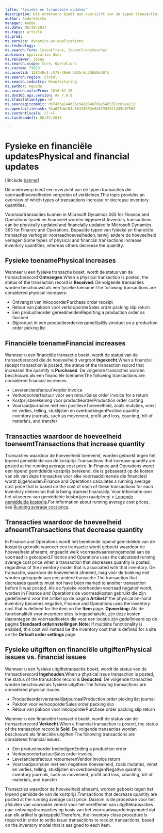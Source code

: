 ```yaml
---
title: "Fysieke en financiële updates"
description: Dit onderwerp biedt een overzicht van de typen transacties die voorraadhoeveelheden vergroten of verkleinen.
author: AndersGirke
manager: AnnBe
ms.date: 06/20/2017
ms.topic: article
ms.prod: 
ms.service: dynamics-ax-applications
ms.technology: 
ms.search.form: InventTrans, InventTransVoucher
audience: Application User
ms.reviewer: josaw
ms.search.scope: Core, Operations
ms.custom: 75023
ms.assetid: 128340e1-c573-48e6-b835-6c350d8dd0fb
ms.search.region: Global
ms.search.industry: Manufacturing
ms.author: mguada
ms.search.validFrom: 2016-02-28
ms.dyn365.ops.version: AX 7.0.0
ms.translationtype: HT
ms.sourcegitcommit: d9747ba144d56c9410846769e5465372c89ea111
ms.openlocfilehash: 9ba628dbf63d3b124583e6b873530f1459b07562
ms.contentlocale: nl-nl
ms.lasthandoff: 08/07/2018

---
```


# <a name="physical-and-financial-updates"></a><span data-ttu-id="33701-103">Fysieke en financiële updates</span><span class="sxs-lookup"><span data-stu-id="33701-103">Physical and financial updates</span></span>

[!include [banner](../includes/banner.md)]

<span data-ttu-id="33701-104">Dit onderwerp biedt een overzicht van de typen transacties die voorraadhoeveelheden vergroten of verkleinen.</span><span class="sxs-lookup"><span data-stu-id="33701-104">This topic provides an overview of which types of transactions increase or decrease inventory quantities.</span></span> 

<span data-ttu-id="33701-105">Voorraadtransacties kunnen in Microsoft Dynamics 365 for Finance and Operations fysiek en financieel worden bijgewerkt.</span><span class="sxs-lookup"><span data-stu-id="33701-105">Inventory transactions can be physically updated and financially updated in Microsoft Dynamics 365 for Finance and Operations.</span></span> <span data-ttu-id="33701-106">Bepaalde typen van fysieke en financiële transacties verhogen voorraadhoeveelheden, terwijl andere de hoeveelheid verlagen.</span><span class="sxs-lookup"><span data-stu-id="33701-106">Some types of physical and financial transactions increase inventory quantities, whereas others decrease the quantity.</span></span>

## <a name="physical-increases"></a><span data-ttu-id="33701-107">Fysieke toename</span><span class="sxs-lookup"><span data-stu-id="33701-107">Physical increases</span></span>
<span data-ttu-id="33701-108">Wanneer u een fysieke transactie boekt, wordt de status van de transactierecord **Ontvangen**.</span><span class="sxs-lookup"><span data-stu-id="33701-108">When a physical transaction is posted, the status of the transaction record is **Received**.</span></span> <span data-ttu-id="33701-109">De volgende transacties worden beschouwd als een fysieke toename:</span><span class="sxs-lookup"><span data-stu-id="33701-109">The following transactions are considered physical increases:</span></span>

-   <span data-ttu-id="33701-110">Ontvangst van inkooporder</span><span class="sxs-lookup"><span data-stu-id="33701-110">Purchase order receipt</span></span>
-   <span data-ttu-id="33701-111">Retour van pakbon voor verkooporder</span><span class="sxs-lookup"><span data-stu-id="33701-111">Sales order packing slip return</span></span>
-   <span data-ttu-id="33701-112">Een productieorder gereedmelden</span><span class="sxs-lookup"><span data-stu-id="33701-112">Reporting a production order as finished</span></span>
-   <span data-ttu-id="33701-113">Bijproduct in een productieorderverzamellijst</span><span class="sxs-lookup"><span data-stu-id="33701-113">By-product on a production order picking list</span></span>

## <a name="financial-increases"></a><span data-ttu-id="33701-114">Financiële toename</span><span class="sxs-lookup"><span data-stu-id="33701-114">Financial increases</span></span>
<span data-ttu-id="33701-115">Wanneer u een financiële transactie boekt, wordt de status van de transactierecord die de hoeveelheid vergroot **Ingekocht**.</span><span class="sxs-lookup"><span data-stu-id="33701-115">When a financial receipt transaction is posted, the status of the transaction record that increases the quantity is **Purchased**.</span></span> <span data-ttu-id="33701-116">De volgende transacties worden beschouwd als een financiële toename:</span><span class="sxs-lookup"><span data-stu-id="33701-116">The following transactions are considered financial increases:</span></span>

-   <span data-ttu-id="33701-117">Leveranciersfactuur</span><span class="sxs-lookup"><span data-stu-id="33701-117">Vendor invoice</span></span>
-   <span data-ttu-id="33701-118">Verkooporderfactuur voor een retour</span><span class="sxs-lookup"><span data-stu-id="33701-118">Sales order invoice for a return</span></span>
-   <span data-ttu-id="33701-119">Kostprijsberekening voor productieorder</span><span class="sxs-lookup"><span data-stu-id="33701-119">Production order costing</span></span>
-   <span data-ttu-id="33701-120">Voorraadjournalen met een positieve hoeveelheid, zoals mutaties, winst en verlies, telling, stuklijsten en overboekingen</span><span class="sxs-lookup"><span data-stu-id="33701-120">Positive quantity inventory journals, such as movement, profit and loss, counting, bill of materials, and transfer</span></span>

## <a name="transactions-that-increase-quantity"></a><span data-ttu-id="33701-121">Transacties waardoor de hoeveelheid toeneemt</span><span class="sxs-lookup"><span data-stu-id="33701-121">Transactions that increase quantity</span></span>
<span data-ttu-id="33701-122">Transacties waardoor de hoeveelheid toeneemt, worden geboekt tegen het lopend gemiddelde van de kostprijs.</span><span class="sxs-lookup"><span data-stu-id="33701-122">Transactions that increase quantity are posted at the running average cost price.</span></span> <span data-ttu-id="33701-123">In Finance and Operations wordt een lopend gemiddelde kostprijs berekend, die is gebaseerd op de kosten van elk van deze transacties voor elke voorraaddimensie die financieel wordt bijgehouden.</span><span class="sxs-lookup"><span data-stu-id="33701-123">Finance and Operations calculates a running average cost price that is based on the cost of each of these transactions for each inventory dimension that is being tracked financially.</span></span> <span data-ttu-id="33701-124">Voor informatie over het uitvoeren van gemiddelde kostprijzen raadpleegt u [Lopende gemiddelde kostprijs](running-average-cost-price.md).</span><span class="sxs-lookup"><span data-stu-id="33701-124">For information about running average cost prices, see [Running average cost price](running-average-cost-price.md).</span></span>

## <a name="transactions-that-decrease-quantity"></a><span data-ttu-id="33701-125">Transacties waardoor de hoeveelheid afneemt</span><span class="sxs-lookup"><span data-stu-id="33701-125">Transactions that decrease quantity</span></span>
<span data-ttu-id="33701-126">In Finance and Operations wordt het berekende lopend gemiddelde van de kostprijs gebruikt wanneer een transactie wordt geboekt waardoor de hoeveelheid afneemt, ongeacht welk voorraadwaarderingsmodel aan de voorraad is gekoppeld.</span><span class="sxs-lookup"><span data-stu-id="33701-126">Finance and Operations uses the calculated running average cost price when a transaction that decreases quantity is posted, regardless of the inventory model that is associated with that inventory.</span></span> <span data-ttu-id="33701-127">De transactie, waardoor de hoeveelheid afneemt, mag vóór de boeking niet worden gekoppeld aan een andere transactie.</span><span class="sxs-lookup"><span data-stu-id="33701-127">The transaction that decreases quantity must not have been marked to another transaction before it was posted.</span></span> <span data-ttu-id="33701-128">Als de fysieke voorhanden voorraad negatief wordt, worden in Finance and Operations de voorraadkosten gebruikt die zijn gedefinieerd voor het artikel op de pagina **Artikel**.</span><span class="sxs-lookup"><span data-stu-id="33701-128">If the physical on-hand inventory becomes negative, Finance and Operations uses the inventory cost that is defined for the item on the **Item** page.</span></span> <span data-ttu-id="33701-129">**Opmerking:** Als de functionaliteit voor meerdere sites is ingeschakeld, zijn deze kosten daarentegen de voorraadkosten die voor een locatie zijn gedefinieerd op de pagina **Standaard orderinstellingen**.</span><span class="sxs-lookup"><span data-stu-id="33701-129">**Note:** If multisite functionality is enabled, this cost will instead be the inventory cost that is defined for a site on the **Default order settings** page.</span></span>

## <a name="physical-issues-vs-financial-issues"></a><span data-ttu-id="33701-130">Fysieke uitgiften en financiële uitgiften</span><span class="sxs-lookup"><span data-stu-id="33701-130">Physical issues vs. financial issues</span></span>
<span data-ttu-id="33701-131">Wanneer u een fysieke uitgiftetransactie boekt, wordt de status van de transactierecord **Ingehouden**.</span><span class="sxs-lookup"><span data-stu-id="33701-131">When a physical issue transaction is posted, the status of the transaction record is **Deducted**.</span></span> <span data-ttu-id="33701-132">De volgende transacties worden beschouwd als fysieke uitgiften:</span><span class="sxs-lookup"><span data-stu-id="33701-132">The following transactions are considered physical issues:</span></span>

-   <span data-ttu-id="33701-133">Productieorderverzamellijstjournaal</span><span class="sxs-lookup"><span data-stu-id="33701-133">Production order picking list journal</span></span>
-   <span data-ttu-id="33701-134">Pakbon voor verkooporder</span><span class="sxs-lookup"><span data-stu-id="33701-134">Sales order packing slip</span></span>
-   <span data-ttu-id="33701-135">Retour van pakbon voor inkooporder</span><span class="sxs-lookup"><span data-stu-id="33701-135">Purchase order packing slip return</span></span>

<span data-ttu-id="33701-136">Wanneer u een financiële transactie boekt, wordt de status van de transactierecord **Verkocht**.</span><span class="sxs-lookup"><span data-stu-id="33701-136">When a financial transaction is posted, the status of the transaction record is **Sold**.</span></span> <span data-ttu-id="33701-137">De volgende transacties worden beschouwd als financiële uitgiften:</span><span class="sxs-lookup"><span data-stu-id="33701-137">The following transactions are considered financial issues:</span></span>

-   <span data-ttu-id="33701-138">Een productieorder beëindigen</span><span class="sxs-lookup"><span data-stu-id="33701-138">Ending a production order</span></span>
-   <span data-ttu-id="33701-139">Verkooporderfactuur</span><span class="sxs-lookup"><span data-stu-id="33701-139">Sales order invoice</span></span>
-   <span data-ttu-id="33701-140">Leveranciersfactuur retourneren</span><span class="sxs-lookup"><span data-stu-id="33701-140">Vendor invoice return</span></span>
-   <span data-ttu-id="33701-141">Voorraadjournalen met een negatieve hoeveelheid, zoals mutaties, winst en verlies, telling, stuklijsten en overboekingen</span><span class="sxs-lookup"><span data-stu-id="33701-141">Negative quantity inventory journals, such as movement, profit and loss, counting, bill of materials, and transfer</span></span>

<span data-ttu-id="33701-142">Transacties waardoor de hoeveelheid afneemt, worden geboekt tegen het lopend gemiddelde van de kostprijs.</span><span class="sxs-lookup"><span data-stu-id="33701-142">Transactions that decrease quantity are posted at the running average cost price.</span></span> <span data-ttu-id="33701-143">Daarom is de procedure voor het afsluiten van voorraden vereist voor het vereffenen van uitgiftetransacties naar ontvangsttransacties op basis van het voorraadwaarderingsmodel dat aan elk artikel is gekoppeld.</span><span class="sxs-lookup"><span data-stu-id="33701-143">Therefore, the inventory close procedure is required in order to settle issue transactions to receipt transactions, based on the inventory model that is assigned to each item.</span></span>




